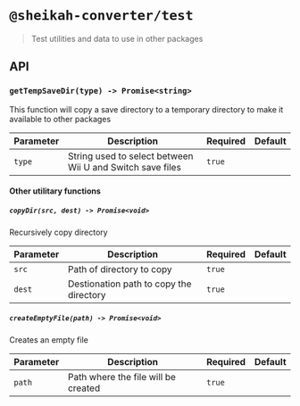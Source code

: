 # `@sheikah-converter/test`

> Test utilities and data to use in other packages

## API

### `getTempSaveDir(type) -> Promise<string>`

This function will copy a save directory to a temporary directory to make it available to other packages

| Parameter | Description                                               | Required | Default |
| --------- | --------------------------------------------------------- | -------- | ------- |
| `type`    | String used to select between Wii U and Switch save files | `true`   |         |

#### Other utilitary functions

##### `copyDir(src, dest) -> Promise<void>`

Recursively copy directory

| Parameter | Description               | Required | Default |
| --------- | ------------------------- | -------- | ------- |
| `src`     | Path of directory to copy         | `true`   |         |
| `dest`    | Destionation path to copy the directory | `true`   |         |

##### `createEmptyFile(path) -> Promise<void>`

Creates an empty file

| Parameter | Description                         | Required | Default |
| --------- | ----------------------------------- | -------- | ------- |
| `path`    | Path where the file will be created | `true`   |         |
